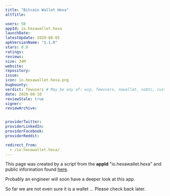 ```yaml
---
title: "Bitcoin Wallet Hexa"
altTitle: 

users: 50
appId: io.hexawallet.hexa
launchDate: 
latestUpdate: 2020-08-05
apkVersionName: "1.1.0"
stars: 0.0
ratings: 
reviews: 
size: 34M
website: 
repository: 
issue: 
icon: io.hexawallet.hexa.png
bugbounty: 
verdict: fewusers # May be any of: wip, fewusers, nowallet, nobtc, custodial, nosource, nonverifiable, reproducible, bounty, defunct
date: 2020-08-10
reviewStale: true
signer: 
reviewArchive:


providerTwitter: 
providerLinkedIn: 
providerFacebook: 
providerReddit: 

redirect_from:
  - /io.hexawallet.hexa/
---
```



This page was created by a script from the **appId** "io.hexawallet.hexa" and public
information found
[here](https://play.google.com/store/apps/details?id=io.hexawallet.hexa).

Probably an engineer will soon have a deeper look at this app.

So far we are not even sure it is a wallet ... Please check back later.